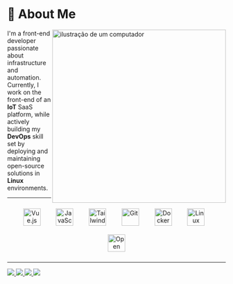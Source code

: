 # 👋 **About Me**  
<img src="https://raw.githubusercontent.com/MicaelliMedeiros/micaellimedeiros/master/image/computer-illustration.png" alt="ilustração de um computador" min-width="400px" max-width="400px" width="400px" align="right">

I'm a front-end developer passionate about infrastructure and automation.
Currently, I work on the front-end of an **IoT** SaaS platform, while actively building my **DevOps** skill set by deploying and maintaining open-source solutions in **Linux** environments.

---

<p align="center">
  <!-- Vue.js -->
  <a href="https://vuejs.org/guide/" target="_blank" style="text-decoration: none;">
    <img src="https://cdn.jsdelivr.net/gh/devicons/devicon/icons/vuejs/vuejs-original.svg" alt="Vue.js" width="40" style="margin: 10px; border: 0;"/>
    &#8203;
  </a> &nbsp;&nbsp;

  <!-- JavaScript -->
  <a href="https://developer.mozilla.org/en-US/docs/Web/JavaScript" target="_blank" style="text-decoration: none;">
    <img src="https://cdn.jsdelivr.net/gh/devicons/devicon/icons/javascript/javascript-original.svg" alt="JavaScript" width="40" style="margin: 10px; border: 0;"/>
    &#8203;
  </a> &nbsp;&nbsp;

  <!-- Tailwind CSS -->
  <a href="https://tailwindcss.com/" target="_blank" style="text-decoration: none;">
    <img src="https://www.vectorlogo.zone/logos/tailwindcss/tailwindcss-icon.svg" alt="Tailwind CSS" width="40" style="margin: 10px; border: 0;"/>
    &#8203;
  </a> &nbsp;&nbsp;

  <!-- Git -->
  <a href="https://git-scm.com/" target="_blank" style="text-decoration: none;">
    <img src="https://cdn.jsdelivr.net/gh/devicons/devicon/icons/git/git-original.svg" alt="Git" width="40" style="margin: 10px; border: 0;"/>
    &#8203;
  </a> &nbsp;&nbsp;

  <!-- Docker -->
  <a href="https://www.docker.com/" target="_blank" style="text-decoration: none;">
    <img src="https://cdn.jsdelivr.net/gh/devicons/devicon/icons/docker/docker-original.svg" alt="Docker" width="40" style="margin: 10px; border: 0;"/>
    &#8203;
  </a> &nbsp;&nbsp;

  <!-- Linux -->
  <a href="https://www.linux.org/" target="_blank" style="text-decoration: none;">
    <img src="https://cdn.jsdelivr.net/gh/devicons/devicon/icons/linux/linux-original.svg" alt="Linux" width="40" style="margin: 10px; border: 0;"/>
    &#8203;
  </a> &nbsp;&nbsp;

  <!-- Open Source -->
  <a href="https://opensource.org/" target="_blank" style="text-decoration: none;">
    <img src="https://www.vectorlogo.zone/logos/opensource/opensource-icon.svg" alt="Open Source" width="40" style="margin: 10px; border: 0;"/>
    &#8203;
  </a>
</p>


---
<p align="left">
  <a href="mailto:paulo.hco47@gmail.com" title="Gmail">
    <img src="https://img.shields.io/badge/-Gmail-FF0000?style=flat-square&logo=gmail&logoColor=white" />
  </a>
  <a href="https://www.linkedin.com/in/paulo-henrique-9493301bb/" title="LinkedIn">
    <img src="https://img.shields.io/badge/-Linkedin-0e76a8?style=flat-square&logo=Linkedin&logoColor=white" />
  </a>
  <a href="https://github.com/Paulohco47" title="GitHub">
    <img src="https://img.shields.io/badge/-GitHub-181717?style=flat-square&logo=github&logoColor=white" />
  </a>
  <a href="https://gitlab.com/Paulohco47" title="GitLab">
    <img src="https://img.shields.io/badge/-GitLab-FC6D26?style=flat-square&logo=gitlab&logoColor=white" />
  </a>
</p>
